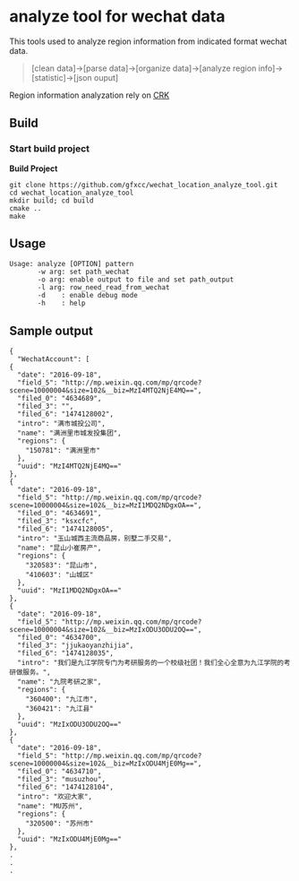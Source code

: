 # analyze tool for wechat data

This tools used to analyze region information from indicated format wechat 
data.  

> [clean data]->[parse data]->[organize data]->[analyze region info]->[statistic]->[json ouput]  

Region information analyzation rely on [CRK](https://github.com/gfxcc/crk)

## Build

### Start build project
**Build Project**  

```
git clone https://github.com/gfxcc/wechat_location_analyze_tool.git
cd wechat_location_analyze_tool
mkdir build; cd build
cmake ..
make
```

## Usage

```
Usage: analyze [OPTION] pattern
       -w arg: set path_wechat
       -o arg: enable output to file and set path_output
       -l arg: row_need_read_from_wechat
       -d    : enable debug mode
       -h    : help
```

## Sample output
```
{
  "WechatAccount": [
{
  "date": "2016-09-18",
  "field_5": "http://mp.weixin.qq.com/mp/qrcode?scene=10000004&size=102&__biz=MzI4MTQ2NjE4MQ==",
  "filed_0": "4634689",
  "filed_3": "",
  "filed_6": "1474128002",
  "intro": "满市城投公司",
  "name": "满洲里市城发投集团",
  "regions": {
    "150781": "满洲里市"
  },
  "uuid": "MzI4MTQ2NjE4MQ=="
},
{
  "date": "2016-09-18",
  "field_5": "http://mp.weixin.qq.com/mp/qrcode?scene=10000004&size=102&__biz=MzI1MDQ2NDgxOA==",
  "filed_0": "4634691",
  "filed_3": "ksxcfc",
  "filed_6": "1474128005",
  "intro": "玉山城西主流商品房，别墅二手交易",
  "name": "昆山小崔房产",
  "regions": {
    "320583": "昆山市",
    "410603": "山城区"
  },
  "uuid": "MzI1MDQ2NDgxOA=="
},
{
  "date": "2016-09-18",
  "field_5": "http://mp.weixin.qq.com/mp/qrcode?scene=10000004&size=102&__biz=MzIxODU3ODU2OQ==",
  "filed_0": "4634700",
  "filed_3": "jjukaoyanzhijia",
  "filed_6": "1474128035",
  "intro": "我们是九江学院专门为考研服务的一个校级社团！我们全心全意为九江学院的考研做服务。",
  "name": "九院考研之家",
  "regions": {
    "360400": "九江市",
    "360421": "九江县"
  },
  "uuid": "MzIxODU3ODU2OQ=="
},
{
  "date": "2016-09-18",
  "field_5": "http://mp.weixin.qq.com/mp/qrcode?scene=10000004&size=102&__biz=MzIxODU4MjE0Mg==",
  "filed_0": "4634710",
  "filed_3": "musuzhou",
  "filed_6": "1474128104",
  "intro": "欢迎大家",
  "name": "MU苏州",
  "regions": {
    "320500": "苏州市"
  },
  "uuid": "MzIxODU4MjE0Mg=="
},
.
.
.
```
